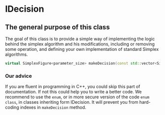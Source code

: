 # IDecision

## The general purpose of this class

The goal of this class is to provide a simple way of implementing the logic behind the simplex algorithm and his modifications, including or removing some operation, and defining your own implementation of standard Simplex algorithms.

<!-- Write about enum class that will be a really good practice -->

```cpp
virtual SimplexFigure<parameter_size> makeDecision(const std::vector<SimplexFigure<parameter_size>>& simplexFigures) = 0;
```

### Our advice

If you are fluent in programming in C++, you could skip this part of documentation.
If not this could help you to write a better code.
We recommend to use the `enum`, or in more secure version of the code `enum class`, in classes inheriting form IDecision. It will prevent you from hard-coding indexes in `makeDecision` method.
